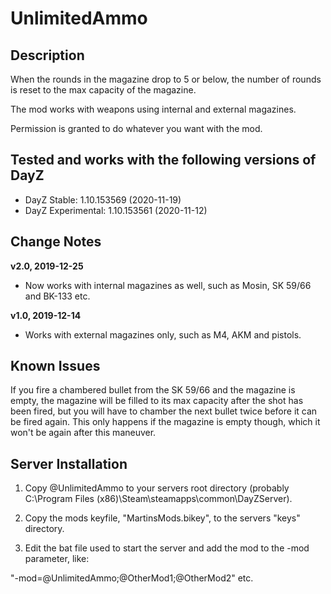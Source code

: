 # UnlimitedAmmo

## Description
When the rounds in the magazine drop to 5 or below, the number of rounds is reset to the max capacity of the magazine.

The mod works with weapons using internal and external magazines.

Permission is granted to do whatever you want with the mod.


## Tested and works with the following versions of DayZ
- DayZ Stable: 1.10.153569 (2020-11-19)
- DayZ Experimental: 1.10.153561 (2020-11-12)


## Change Notes
**v2.0, 2019-12-25**
- Now works with internal magazines as well, such as Mosin, SK 59/66 and BK-133 etc.

**v1.0, 2019-12-14**
- Works with external magazines only, such as M4, AKM and pistols.


## Known Issues
If you fire a chambered bullet from the SK 59/66 and the magazine is empty, the magazine will be filled to its max capacity after the shot has been fired, but you will have to chamber the next bullet twice before it can be fired again. This only happens if the magazine is empty though, which it won't be again after this maneuver.


## Server Installation
1. Copy @UnlimitedAmmo to your servers root directory
(probably C:\Program Files (x86)\Steam\steamapps\common\DayZServer\).

2. Copy the mods keyfile, "MartinsMods.bikey", to the servers "keys" directory.

3. Edit the bat file used to start the server and add the mod to the -mod parameter, like:

"-mod=@UnlimitedAmmo;@OtherMod1;@OtherMod2" etc.
